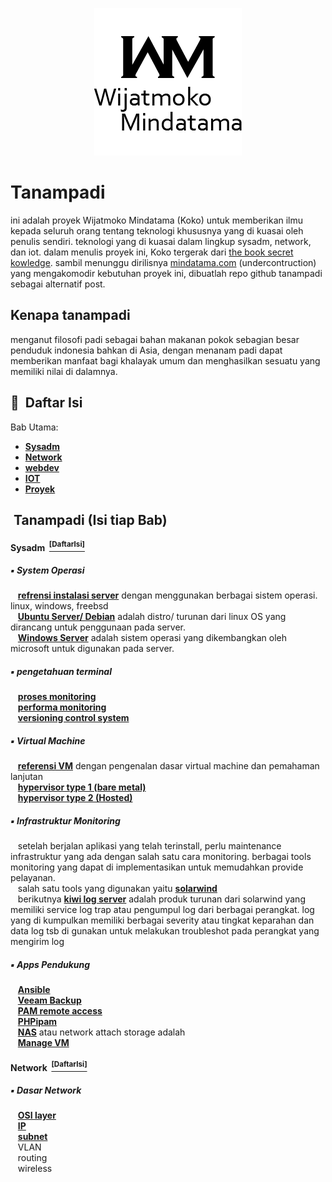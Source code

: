 <p align="center">
  <a href="https://github.com/mindatama/tanampadi">
    <img src="https://github.com/mindatama/tanampadi/blob/main/img/WM.png" alt="Master">
  </a>
</p>

# Tanampadi
ini adalah proyek Wijatmoko Mindatama (Koko) untuk memberikan ilmu kepada seluruh orang tentang teknologi khususnya yang di kuasai oleh penulis sendiri. teknologi yang di kuasai dalam lingkup sysadm, network, dan iot. dalam menulis proyek ini, Koko tergerak dari <a href="https://github.com/trimstray/the-book-of-secret-knowledge">the book secret kowledge</a>. sambil menunggu dirilisnya <a href="https://mindatama.com">mindatama.com</a> (undercontruction) yang mengakomodir kebutuhan proyek ini, dibuatlah repo github tanampadi sebagai alternatif post.

## Kenapa tanampadi
menganut filosofi padi sebagai bahan makanan pokok sebagian besar penduduk indonesia bahkan di Asia, dengan menanam padi dapat memberikan manfaat bagi khalayak umum dan menghasilkan sesuatu yang memiliki nilai di dalamnya.


## :key: &nbsp;Daftar Isi

Bab Utama:

- **[Sysadm](#syadm-di)**
- **[Network](#network-di)**
- **[webdev](#webdev-di)**
- **[IOT](#iot-di)**
- **[Proyek](#proyek-di)**


## &nbsp;Tanampadi (Isi tiap Bab)

#### Sysadm &nbsp;[<sup>[DaftarIsi]</sup>](#key-daftar-isi)

##### :black_small_square: System Operasi

<p>
&nbsp;&nbsp; <a href="https://www.server-world.info/en/"><b>refrensi instalasi server</b></a> dengan menggunakan berbagai sistem operasi. linux, windows, freebsd<br>
&nbsp;&nbsp; <a href="https://www.linux.org/"><b>Ubuntu Server/ Debian</b></a> adalah distro/ turunan dari linux OS yang dirancang untuk penggunaan pada server.<br>
&nbsp;&nbsp; <a href="https://www.microsoft.com/en-us/windows-server"><b>Windows Server</b></a> adalah sistem operasi yang dikembangkan oleh microsoft untuk digunakan pada server.<br>
</p>

##### :black_small_square: pengetahuan terminal

<p>
&nbsp;&nbsp; <a href="https://github.com/rupa/z"><b>proses monitoring</b></a> <br>
&nbsp;&nbsp; <a href="https://github.com/junegunn/fzf"><b>performa monitoring</b></a> <br>
&nbsp;&nbsp; <a href="https://git-scm.com/doc"><b>versioning control system</b></a> <br>
</p>

##### :black_small_square: Virtual Machine

<p>
&nbsp;&nbsp; <a href=""><b>referensi VM</b></a> dengan pengenalan dasar virtual machine dan pemahaman lanjutan<br>
&nbsp;&nbsp; <a href=""><b>hypervisor type 1 (bare metal)</b></a> <br>
&nbsp;&nbsp; <a href=""><b>hypervisor type 2 (Hosted)</b></a> <br>
</p>

##### :black_small_square: Infrastruktur Monitoring

<p>
&nbsp;&nbsp; setelah berjalan aplikasi yang telah terinstall, perlu maintenance infrastruktur yang ada dengan salah satu cara monitoring. berbagai tools monitoring yang dapat di implementasikan untuk memudahkan provide pelayanan.<br>
&nbsp;&nbsp; salah satu tools yang digunakan yaitu <a href="https://www.solarwinds.com/network-performance-monitor"><b>solarwind</b></a> <br>
&nbsp;&nbsp; berikutnya <a href="https://www.solarwinds.com/kiwi-syslog-server"><b>kiwi log server</b></a> adalah produk turunan dari solarwind yang memiliki service log trap atau pengumpul log dari berbagai perangkat. log yang di kumpulkan memiliki berbagai severity atau tingkat keparahan dan data log tsb di gunakan untuk melakukan troubleshot pada perangkat yang mengirim log<br>
</p>

##### :black_small_square: Apps Pendukung

<p>
&nbsp;&nbsp; <a href="https://github.com/rupa/z"><b>Ansible</b></a> <br>
&nbsp;&nbsp; <a href="https://github.com/rupa/z"><b>Veeam Backup</b></a> <br>
&nbsp;&nbsp; <a href="https://github.com/junegunn/fzf"><b>PAM remote access</b></a> <br>
&nbsp;&nbsp; <a href="https://git-scm.com/doc"><b>PHPipam</b></a> <br>
&nbsp;&nbsp; <a href="https://git-scm.com/doc"><b>NAS</b></a> atau network attach storage adalah <br>
&nbsp;&nbsp; <a href="https://git-scm.com/doc"><b>Manage VM</b></a> <br>
</p>

#### Network &nbsp;[<sup>[DaftarIsi]</sup>](#key-daftar-isi)

##### :black_small_square: Dasar Network

<p>
&nbsp;&nbsp; <a href="https://github.com/rupa/z"><b>OSI layer</b></a> <br>
&nbsp;&nbsp; <a href="https://github.com/rupa/z"><b>IP</b></a> <br>
&nbsp;&nbsp; <a href="https://github.com/junegunn/fzf"><b>subnet</b></a> <br>
&nbsp;&nbsp; <a href="https://git-scm.com/doc"><b></b></a>VLAN<br>
&nbsp;&nbsp; <a href="https://git-scm.com/doc"><b></b></a>routing<br>
&nbsp;&nbsp; <a href="https://git-scm.com/doc"><b></b></a>wireless<br>
</p>